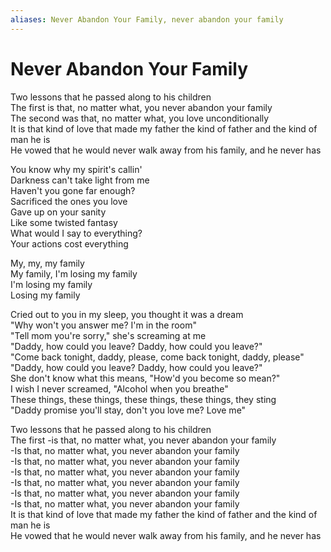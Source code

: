 ```yaml
---
aliases: Never Abandon Your Family, never abandon your family
---
```


# Never Abandon Your Family

Two lessons that he passed along to his children  
The first is that, no matter what, you never abandon your family  
The second was that, no matter what, you love unconditionally  
It is that kind of love that made my father the kind of father and the kind of man he is  
He vowed that he would never walk away from his family, and he never has  

You know why my spirit's callin'  
Darkness can't take light from me  
Haven't you gone far enough?  
Sacrificed the ones you love  
Gave up on your sanity  
Like some twisted fantasy  
What would I say to everything?  
Your actions cost everything  

My, my, my family  
My family, I'm losing my family  
I'm losing my family  
Losing my family  

Cried out to you in my sleep, you thought it was a dream  
"Why won't you answer me? I'm in the room"  
"Tell mom you're sorry," she's screaming at me  
"Daddy, how could you leave? Daddy, how could you leave?"  
"Come back tonight, daddy, please, come back tonight, daddy, please"  
"Daddy, how could you leave? Daddy, how could you leave?"  
She don't know what this means, "How'd you become so mean?"  
I wish I never screamed, "Alcohol when you breathe"  
These things, these things, these things, these things, they sting  
"Daddy promise you'll stay, don't you love me? Love me"  

Two lessons that he passed along to his children  
The first -is that, no matter what, you never abandon your family  
-Is that, no matter what, you never abandon your family  
-Is that, no matter what, you never abandon your family  
-Is that, no matter what, you never abandon your family  
-Is that, no matter what, you never abandon your family  
-Is that, no matter what, you never abandon your family  
-Is that, no matter what, you never abandon your family  
It is that kind of love that made my father the kind of father and the kind of man he is  
He vowed that he would never walk away from his family, and he never has
